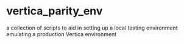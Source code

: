 # vertica_parity_env
a collection of scripts to aid in setting up a local testing environment emulating a production Vertica environment
